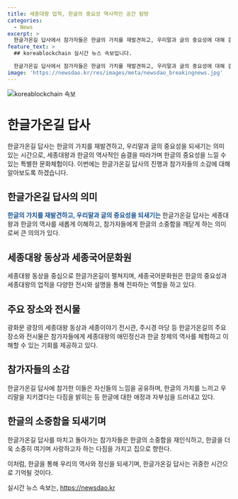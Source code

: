 ```yaml
---
title: 세종대왕 업적, 한글의 중요성 역사적인 공간 탐방
categories:
  - News
excerpt: >
  한글가온길 답사에서 참가자들은 한글의 가치를 재발견하고, 우리말과 글의 중요성에 대해 깊이 이해했다. 광화문 광장을 중심으로 한글의 역사와 의미를 새롭게 깨달을 수 있는 특별한 문화길을 체험했으며, 참가자들은 주시경 선생과 헐버트의 행적을 통해 한글의 소중함을 느꼈다. 김슬옹 원장의 해설과 참가자들의 소감을 통해, 한글을 더욱 사랑하고 지키겠다는 다짐을 했다. [(요약완료)]
feature_text: >
  ## koreablockchain 실시간 뉴스 속보입니다.

  한글가온길 답사에서 참가자들은 한글의 가치를 재발견하고, 우리말과 글의 중요성에 대해 깊이 이해했다. 광화문 광장을 중심으로 한글의 역사와 의미를 새롭게 깨달을 수 있는 특별한 문화길을 체험했으며, 참가자들은 주시경 선생과 헐버트의 행적을 통해 한글의 소중함을 느꼈다. 김슬옹 원장의 해설과 참가자들의 소감을 통해, 한글을 더욱 사랑하고 지키겠다는 다짐을 했다. [(요약완료)]
image: 'https://newsdao.kr/res/images/meta/newsdao_breakingnews.jpg'
---
```


<p><img src="https://newsdao.kr/res/images/meta/newsdao_breakingnews.jpg" alt="koreablockchain 속보" /></p>

<h1>한글가온길 답사</h1>

<p data-ke-size="size16"></p>

<p>한글가온길 답사는 한글의 가치를 재발견하고, 우리말과 글의 중요성을 되새기는 의미 있는 시간으로, 세종대왕과 한글의 역사적인 숨결을 따라가며 한글의 중요성을 느낄 수 있는 특별한 문화체험이다. 이번에는 한글가온길 답사의 진행과 참가자들의 소감에 대해 알아보도록 하겠습니다.</p>

<h2>한글가온길 답사의 의미</h2>

<p><b><span style="color: #1a5490;">한글의 가치를 재발견하고, 우리말과 글의 중요성을 되새기는</span></b> 한글가온길 답사는 세종대왕과 한글의 역사를 새롭게 이해하고, 참가자들에게 한글의 소중함을 깨닫게 하는 의미로써 큰 의의가 있다.</p>

<h2>세종대왕 동상과 세종국어문화원</h2>

<p>세종대왕 동상을 중심으로 한글가온길이 펼쳐지며, 세종국어문화원은 한글의 중요성과 세종대왕의 업적을 다양한 전시와 설명을 통해 전파하는 역할을 하고 있다. </p>

<h2>주요 장소와 전시물</h2>

<p>광화문 광장의 세종대왕 동상과 세종이야기 전시관, 주시경 마당 등 한글가온길의 주요 장소와 전시물은 참가자들에게 세종대왕의 애민정신과 한글 창제의 역사를 체험하고 이해할 수 있는 기회를 제공하고 있다.</p>

<h2>참가자들의 소감</h2>

<p>한글가온길 답사에 참가한 이들은 자신들의 느낌을 공유하며, 한글의 가치를 느끼고 우리말을 지키겠다는 다짐을 밝히는 등 한글에 대한 애정과 자부심을 드러내고 있다.</p>

<h2>한글의 소중함을 되새기며</h2>

<p>한글가온길 답사를 마치고 돌아가는 참가자들은 한글의 소중함을 재인식하고, 한글을 더욱 소중히 여기며 사랑하고자 하는 다짐을 가지고 집으로 향한다.</p>

<p data-ke-size="size16"></p>

<p>이처럼, 한글을 통해 우리의 역사와 정신을 되새기며, 한글가온길 답사는 귀중한 시간으로 기억될 것이다.</p>
실시간 뉴스 속보는, <a href="https://newsdao.kr" rel="dofollow">https://newsdao.kr</a>


